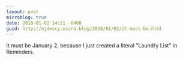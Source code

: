 ```yaml
---
layout: post
microblog: true
date: 2018-01-02 14:21 -0400
guid: http://mjdescy.micro.blog/2018/01/02/it-must-be.html
---
```

It must be January 2, because I just created a literal "Laundry List" in Reminders.
